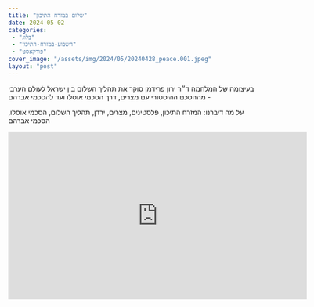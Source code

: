 ```yaml
---
title: "שלום במזרח התיכון"
date: 2024-05-02
categories: 
 - "בלוג"
 - "השבוע-במזרח-התיכון"
 - "פודקאסט"
cover_image: "/assets/img/2024/05/20240428_peace.001.jpeg"
layout: "post"
---
```


בעיצומה של המלחמה ד״ר ירון פרידמן סוקר את תהליך השלום בין ישראל לעולם הערבי - מההסכם ההיסטורי עם מצרים, דרך הסכמי אוסלו ועד להסכמי אברהם

על מה דיברנו: המזרח התיכון, פלסטינים, מצרים, ירדן, תהליך השלום, הסכמי אוסלו, הסכמי אברהם

<iframe width="610" height="343" src="https://www.youtube.com/embed/wX01lCQIY-Y" frameborder="0" allow="accelerometer; autoplay; clipboard-write; encrypted-media; gyroscope; picture-in-picture; web-share" referrerpolicy="strict-origin-when-cross-origin" allowfullscreen></iframe>

